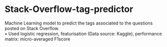 # Stack-Overflow-tag-predictor
Machine Learning model to predict the tags associated to the questions posted on Stack Overflow.</br>
• Used logistic regression, featurisation (Data source: Kaggle), performance matrix: micro-averaged F1score
